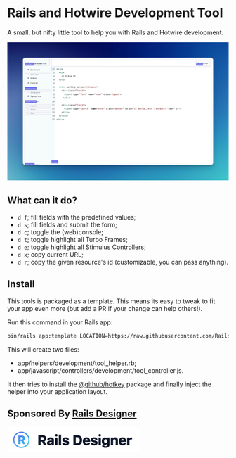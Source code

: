 # Rails and Hotwire Development Tool

A small, but nifty little tool to help you with Rails and Hotwire development.

![Preview of the tool highlighting active Stimulus controllers with a indigo border](.github/images/screenshot.jpg)


## What can it do?

- `d f`; fill fields with the predefined values;
- `d s`; fill fields and submit the form;
- `d c`; toggle the (web)console;
- `d t`; toggle highlight all Turbo Frames;
- `d e`; toggle highlight all Stimulus Controllers;
- `d x`; copy current URL;
- `d r`; copy the given resource's id (customizable, you can pass anything).


## Install

This tools is packaged as a template. This means its easy to tweak to fit your app even more (but add a PR if your change can help others!).

Run this command in your Rails app:
```bash
bin/rails app:template LOCATION=https://raw.githubusercontent.com/Rails-Designer/rails-hotwire-development-tool/master/template.rb
```

This will create two files:

- app/helpers/development/tool_helper.rb;
- app/javascript/controllers/development/tool_controller.js.

It then tries to install the [@github/hotkey](https://github.com/github/hotkey) package and finally inject the helper into your application layout.


## Sponsored By [Rails Designer](https://railsdesigner.com/)

<a href="https://railsdesigner.com/" target="_blank">
  <img src=".github/images/rails_designer_icon.jpg" alt="Rails Designer logo"  width="300" />
</a>
